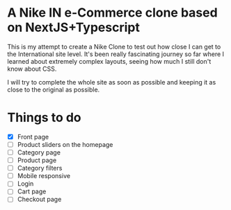# A Nike IN e-Commerce clone based on NextJS+Typescript

This is my attempt to create a Nike Clone to test out how close I can get to the International site level. It's been really fascinating journey so far where I learned about extremely complex layouts, seeing how much I still don't know about CSS. 

I will try to complete the whole site as soon as possible and keeping it as close to the original as possible.

# Things to do
- [X] Front page
- [ ] Product sliders on the homepage
- [ ] Category page
- [ ] Product page
- [ ] Category filters
- [ ] Mobile responsive
- [ ] Login
- [ ] Cart page
- [ ] Checkout page
